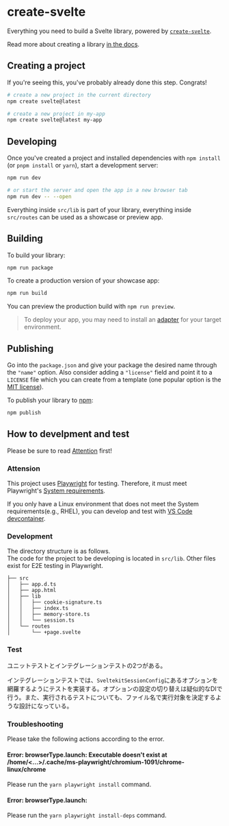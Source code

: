# create-svelte

Everything you need to build a Svelte library, powered by [`create-svelte`](https://github.com/sveltejs/kit/tree/master/packages/create-svelte).

Read more about creating a library [in the docs](https://kit.svelte.dev/docs/packaging).

## Creating a project

If you're seeing this, you've probably already done this step. Congrats!

```bash
# create a new project in the current directory
npm create svelte@latest

# create a new project in my-app
npm create svelte@latest my-app
```

## Developing

Once you've created a project and installed dependencies with `npm install` (or `pnpm install` or `yarn`), start a development server:

```bash
npm run dev

# or start the server and open the app in a new browser tab
npm run dev -- --open
```

Everything inside `src/lib` is part of your library, everything inside `src/routes` can be used as a showcase or preview app.

## Building

To build your library:

```bash
npm run package
```

To create a production version of your showcase app:

```bash
npm run build
```

You can preview the production build with `npm run preview`.

> To deploy your app, you may need to install an [adapter](https://kit.svelte.dev/docs/adapters) for your target environment.

## Publishing

Go into the `package.json` and give your package the desired name through the `"name"` option. Also consider adding a `"license"` field and point it to a `LICENSE` file which you can create from a template (one popular option is the [MIT license](https://opensource.org/license/mit/)).

To publish your library to [npm](https://www.npmjs.com):

```bash
npm publish
```

## How to develpment and test

Please be sure to read [Attention](#attension) first!

### Attension

This project uses [Playwright](https://playwright.dev/) for testing. Therefore, it must meet Playwright's [System requirements](https://playwright.dev/docs/intro#system-requirements).

If you only have a Linux environment that does not meet the System requirements(e.g., RHEL), you can develop and test with [VS Code devcontainer](https://code.visualstudio.com/docs/devcontainers/containers).

### Development

The directory structure is as follows.  
The code for the project to be developing is located in `src/lib`. Other files exist for E2E testing in Playwright.

```console
├── src
│   ├── app.d.ts
│   ├── app.html
│   ├── lib
│   │   ├── cookie-signature.ts
│   │   ├── index.ts
│   │   ├── memory-store.ts
│   │   └── session.ts
│   └── routes
│       └── +page.svelte
```

### Test

ユニットテストとインテグレーションテストの2つがある。

インテグレーションテストでは、`SveltekitSessionConfig`にあるオプションを網羅するようにテストを実装する。オプションの設定の切り替えは疑似的なDIで行う。また、実行されるテストについても、ファイル名で実行対象を決定するような設計になっている。

### Troubleshooting

Please take the following actions according to the error.

#### Error: browserType.launch: Executable doesn't exist at /home/<...>/.cache/ms-playwright/chromium-1091/chrome-linux/chrome

Please run the `yarn playwright install` command.

#### Error: browserType.launch:

Please run the `yarn playwright install-deps` command.
